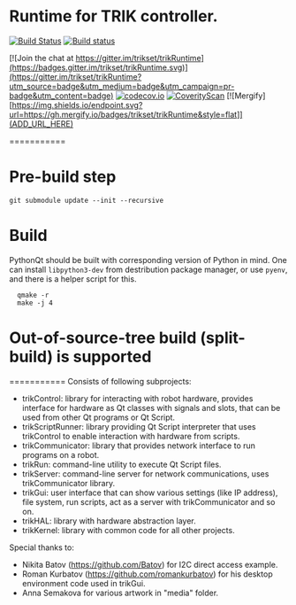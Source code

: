 # Runtime for TRIK controller.

[![Build Status](https://img.shields.io/travis/trikset/trikRuntime/master.svg?maxAge=3600&style=for-the-badge&logo=linux&logoColor=green)](https://travis-ci.org/trikset/trikRuntime)
[![Build status](https://img.shields.io/appveyor/ci/iakov/trikruntime-cgd5y/master.svg?maxAge=3600&style=for-the-badge&logo=windows&logoColor=green)](https://ci.appveyor.com/project/iakov/trikruntime-cgd5y/branch/master)

[![Join the chat at https://gitter.im/trikset/trikRuntime](https://badges.gitter.im/trikset/trikRuntime.svg)](https://gitter.im/trikset/trikRuntime?utm_source=badge&utm_medium=badge&utm_campaign=pr-badge&utm_content=badge)
[![codecov.io](https://codecov.io/github/trikset/trikRuntime/coverage.svg?branch=master)](https://codecov.io/github/trikset/trikRuntime?branch=master)
[![CoverityScan](https://scan.coverity.com/projects/7496/badge.svg)](https://scan.coverity.com/projects/trikset-trikruntime)
[![Mergify][https://img.shields.io/endpoint.svg?url=https://gh.mergify.io/badges/trikset/trikRuntime&style=flat]](ADD_URL_HERE)

===========


# Pre-build step

  ```git submodule update --init --recursive```

# Build
  PythonQt should be built with corresponding version of Python in mind.
  One can install `libpython3-dev` from destribution package manager, or use `pyenv`, and there is a helper script for this.

  ```shell
    qmake -r
    make -j 4
  ```

# Out-of-source-tree build (split-build) is supported

===========
Consists of following subprojects:
- trikControl: library for interacting with robot hardware, provides interface for hardware as Qt classes with signals and slots, that can be used from other Qt programs or Qt Script.
- trikScriptRunner: library providing Qt Script interpreter that uses trikControl to enable interaction with hardware from scripts.
- trikCommunicator: library that provides network interface to run programs on a robot.
- trikRun: command-line utility to execute Qt Script files.
- trikServer: command-line server for network communications, uses trikCommunicator library.
- trikGui: user interface that can show various settings (like IP address), file system, run scripts, act as a server with trikCommunicator and so on.
- trikHAL: library with hardware abstraction layer.
- trikKernel: library with common code for all other projects.



Special thanks to:
- Nikita Batov (https://github.com/Batov) for I2C direct access example.
- Roman Kurbatov (https://github.com/romankurbatov) for his desktop environment code used in trikGui.
- Anna Semakova for various artwork in "media" folder.
